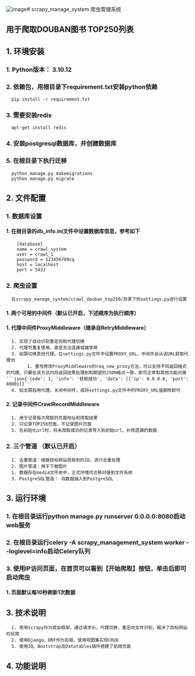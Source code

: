 ![image](https://github.com/Zebist/scrapy_manage_system/assets/31758228/94076116-98b0-4aa7-9aa7-829cb80eb6be)# scrapy_manage_system 爬虫管理系统
## 用于爬取DOUBAN图书 TOP250列表
## 1. 环境安装
### 1. Python版本： 3.10.12   
### 2. 依赖包，用根目录下requirement.txt安装python依赖
      pip install -r requirement.txt
### 3. 需要安装redis
      apt-get install redis
       
### 4. 安装postgresql数据库，并创建数据库
### 5. 在根目录下执行迁移
      python manage.py makemigrations
      python manage.py migrate
## 2. 文件配置
### 1. 数据库设置
#### 1. 在根目录的db_info.ini文件中设置数据库信息，参考如下
        [database]
        name = crawl_system
        user = crawl_1
        password = 123456789cq
        host = localhost
        port = 5432
### 2. 爬虫设置
      在scrapy_manage_system/crawl_douban_top250/目录下的settings.py进行设置
#### 1. 两个可用的中间件（默认已开启，下述顺序为执行顺序）
#### 1.  代理中间件ProxyMiddleware（继承自RetryMiddleware）
      1. 实现了自动识别重定向和代理切换
      2. 代理可重复使用，直至无法连接或被禁用
      3. 如需切换其他代理，在settings.py文件中设置PROXY_URL，中间件会从该URL获取代理池
            1. 重写修改ProxyMiddleware的req_new_proxy方法，可以支持不同返回格式的代理，只要在该方法内将返回结果处理到和期望的JSON格式一致，即可正常和其他功能对接```json{'code': 1, 'info': '获取成功', 'data': [{'ip': 0.0.0.0, 'port': 8080}]}```
      4. 如无需启用代理，关闭中间件，或将settings.py文件中的PROXY_URL值删除即可
#### 2.  记录中间件CrawlRecordMiddleware
      1. 用于记录每次爬取的页面地址和爬取结果
      2. 只记录TOP250页面，不记录图片页面
      3. 在初始化url时，将未爬取成功的记录导入到初始url，补爬遗漏的数据
### 2. 三个管道 （默认已开启）
      1. 去重管道：根据目标网站获取到的ID，进行去重处理
      2. 图片管道：用于下载图片
      1. 数据存在media文件夹中，正式环境可迁移对接到文件系统
      3. PostgreSQL管道： 将数据插入到PostgreSQL
## 3. 运行环境
### 1. 在根目录运行python manage.py runserver 0.0.0.0:8080启动web服务
### 2. 在根目录运行celery -A scrapy_management_system worker --loglevel=info启动Celery队列
### 3. 使用IP访问页面，在首页可以看到【开始爬取】按钮，单击后即可启动爬虫
#### 1. 页面默认每10秒刷新1次数据
## 3. 技术说明
      1. 使用Scrapy作为爬虫框架，通过请求头、代理切换，重定向文件识别，解决了目标网站的反爬
      2. 使用Django、DRF作为后端，使用视图集实现CRUD
      3. 使用JQ、Bootstrap及Datatables插件搭建了前端页面
## 4. 功能说明
      
        
       

